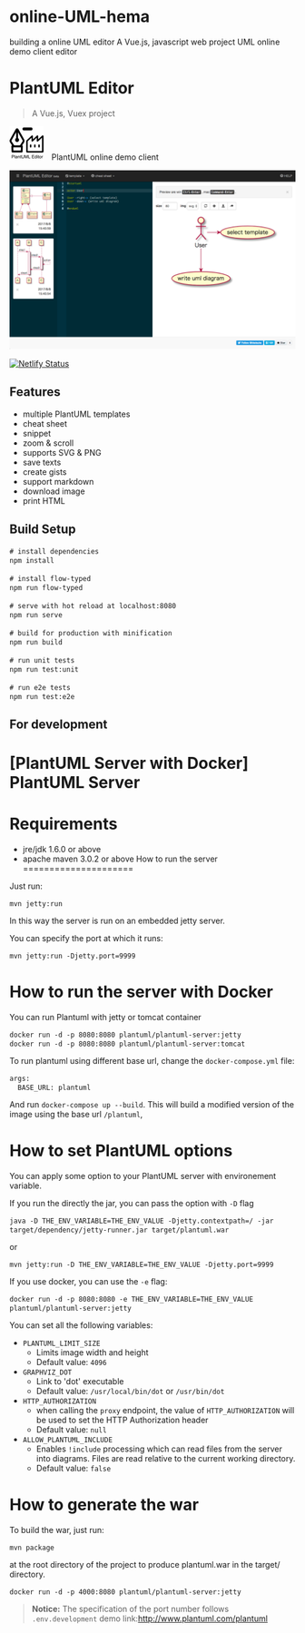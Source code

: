 # online-UML-hema
building a online UML editor
A Vue.js, javascript web project
UML online demo client editor
# PlantUML Editor

> A Vue.js, Vuex project

![PlantUML Editor](public1/static1/favicon-60.png)　PlantUML online demo client

![PlantUML Editor](public1/static1/capture1_20170809.png)

[![Netlify Status](https://api.netlify.com/api/v1/badges/0e9c5e9a-b38a-483f-887d-18e4927af717/deploy-status)](https://app.netlify.com/sites/plantuml-editor/deploys)

## Features

- multiple PlantUML templates
- cheat sheet
- snippet
- zoom & scroll
- supports SVG & PNG
- save texts
- create gists
- support markdown
- download image
- print HTML

## Build Setup

```
# install dependencies
npm install

# install flow-typed
npm run flow-typed

# serve with hot reload at localhost:8080
npm run serve

# build for production with minification
npm run build

# run unit tests
npm run test:unit

# run e2e tests
npm run test:e2e
```

## For development

[PlantUML Server with Docker]
PlantUML Server
==============
Requirements
============
 * jre/jdk 1.6.0 or above
 * apache maven 3.0.2 or above
How to run the server
=====================

Just run:

```
mvn jetty:run
```
In this way the server is run on an embedded jetty server.

You can specify the port at which it runs:

```
mvn jetty:run -Djetty.port=9999
```

How to run the server with Docker
=================================

You can run Plantuml with jetty or tomcat container
```
docker run -d -p 8080:8080 plantuml/plantuml-server:jetty
docker run -d -p 8080:8080 plantuml/plantuml-server:tomcat
```


To run plantuml using different base url, change the `docker-compose.yml` file:
~~~
args:
  BASE_URL: plantuml
~~~

And run `docker-compose up --build`. This will build a modified version of the image using
the base url `/plantuml`,

How to set PlantUML options
=================================

You can apply some option to your PlantUML server with environement variable.

If you run the directly the jar, you can pass the option with `-D` flag
```
java -D THE_ENV_VARIABLE=THE_ENV_VALUE -Djetty.contextpath=/ -jar target/dependency/jetty-runner.jar target/plantuml.war
```
or
```
mvn jetty:run -D THE_ENV_VARIABLE=THE_ENV_VALUE -Djetty.port=9999
```

If you use docker, you can use the `-e` flag:
```
docker run -d -p 8080:8080 -e THE_ENV_VARIABLE=THE_ENV_VALUE plantuml/plantuml-server:jetty
```

You can set all  the following variables:

* `PLANTUML_LIMIT_SIZE`
    * Limits image width and height
    * Default value: `4096`
* `GRAPHVIZ_DOT`
    * Link to 'dot' executable
    * Default value: `/usr/local/bin/dot` or `/usr/bin/dot`
* `HTTP_AUTHORIZATION`
    * when calling the `proxy` endpoint, the value of `HTTP_AUTHORIZATION` will be used to set the HTTP Authorization header
    * Default value: `null`
* `ALLOW_PLANTUML_INCLUDE`
    * Enables `!include` processing which can read files from the server into diagrams. Files are read relative to the current working directory.
    * Default value: `false`


How to generate the war
=======================

To build the war, just run:

```
mvn package
```

at the root directory of the project to produce plantuml.war in the target/ directory.


```
docker run -d -p 4000:8080 plantuml/plantuml-server:jetty
```

> **Notice:** The specification of the port number follows `.env.development`
demo link:http://www.plantuml.com/plantuml

